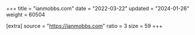 +++
title = "ianmobbs.com"
date = "2022-03-22"
updated = "2024-01-26"
weight = 60504

[extra]
source = "https://ianmobbs.com"
ratio = 3
size = 59
+++

